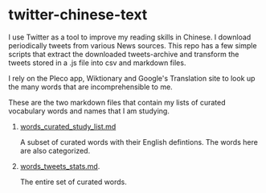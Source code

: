 # twitter-chinese-text

I use Twitter as a tool to improve my reading skills in Chinese. I download periodically tweets from various News sources.
This repo has a few simple scripts that extract the downloaded tweets-archive and transform the tweets stored in a .js file into csv and markdown files.

I rely on the Pleco app, Wiktionary and Google's Translation site to look up the many words that are incomprehensible to me. 

These are the two markdown files that contain my lists of curated vocabulary words and names that I am studying.

1. [words_curated_study_list.md](cards_hanzi_words/words_curated_study_list.md)
   
   A subset of curated words with their English defintions. The words here are also categorized.

2. [words_tweets_stats.md](cards_hanzi_words/words_tweets_stats.md).
   
   The entire set of curated words.
